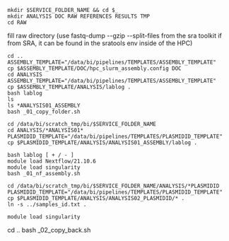 ```
mkdir $SERVICE_FOLDER_NAME && cd $_
mkdir ANALYSIS DOC RAW REFERENCES RESULTS TMP
cd RAW
```
fill raw directory (use fastq-dump --gzip --split-files from the sra toolkit if from SRA, it can be found in the sratools env inside of the HPC)


```
cd ..
ASSEMBLY_TEMPLATE="/data/bi/pipelines/TEMPLATES/ASSEMBLY_TEMPLATE"
cp $ASSEMBLY_TEMPLATE/DOC/hpc_slurm_assembly.config DOC
cd ANALYSIS
ASSEMBLY_TEMPLATE="/data/bi/pipelines/TEMPLATES/ASSEMBLY_TEMPLATE"
cp $ASSEMBLY_TEMPLATE/ANALYSIS/lablog .
bash lablog
ls
ls *ANALYSIS01_ASSEMBLY
bash _01_copy_folder.sh
```
```
cd /data/bi/scratch_tmp/bi/$SERVICE_FOLDER_NAME
cd ANALYSIS/*ANALYSIS01*
PLASMIDID_TEMPLATE="/data/bi/pipelines/TEMPLATES/PLASMIDID_TEMPLATE"
cp $PLASMIDID_TEMPLATE/ANALYSIS/ANALYSIS01_ASSEMBLY/lablog .
```
```
bash lablog [ + / - ]
module load Nextflow/21.10.6
module load singularity
bash _01_nf_assembly.sh
```
```
cd /data/bi/scratch_tmp/bi/$SERVICE_FOLDER_NAME/ANALYSIS/*PLASMIDID
PLASMIDID_TEMPLATE="/data/bi/pipelines/TEMPLATES/PLASMIDID_TEMPLATE"
cp $PLASMIDID_TEMPLATE/ANALYSIS/ANALYSIS02_PLASMIDID/* .
ln -s ../samples_id.txt .

module load singularity

```
cd ..
bash _02_copy_back.sh
